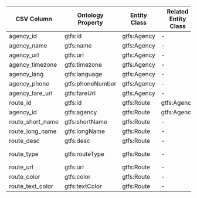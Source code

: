 | CSV Column        | Ontology Property | Entity Class | Related Entity Class | Subject Generation                              | Join Condition | Datatype     | Function Name | Function Output                                           |
|-------------------|-------------------|--------------|-----------------------|-------------------------------------------------|----------------|--------------|---------------|-----------------------------------------------------------|
| agency_id         | gtfs:id           | gtfs:Agency  | -                     | http://transport.linkeddata.es/agency/{agency_id} | -              | xsd:string   | -             | |
| agency_name       | gtfs:name         | gtfs:Agency  | -                     | http://transport.linkeddata.es/agency/{agency_id} | -              | xsd:string   | -             | |
| agency_url        | gtfs:url          | gtfs:Agency  | -                     | http://transport.linkeddata.es/agency/{agency_id} | -              | xsd:string   | -             | |
| agency_timezone   | gtfs:timezone     | gtfs:Agency  | -                     | http://transport.linkeddata.es/agency/{agency_id} | -              | xsd:string   | -             | |
| agency_lang       | gtfs:language     | gtfs:Agency  | -                     | http://transport.linkeddata.es/agency/{agency_id} | -              | xsd:string   | -             | |
| agency_phone      | gtfs:phoneNumber  | gtfs:Agency  | -                     | http://transport.linkeddata.es/agency/{agency_id} | -              | xsd:string   | -             | |
| agency_fare_url   | gtfs:fareUrl      | gtfs:Agency  | -                     | http://transport.linkeddata.es/agency/{agency_id} | -              | xsd:string   | -             | |
| route_id          | gtfs:id           | gtfs:Route   | gtfs:Agency           | http://transport.linkeddata.es/route/{route_id}   | agency_id      | xsd:string   | -             | |
| agency_id         | gtfs:agency       | gtfs:Route   | gtfs:Agency           | http://transport.linkeddata.es/route/{route_id}   | agency_id      || |  |
| route_short_name  | gtfs:shortName    | gtfs:Route   | -                     | http://transport.linkeddata.es/route/{route_id}   | -              | xsd:string   | -             | {route_short_name}                                        |
| route_long_name   | gtfs:longName     | gtfs:Route   | -                     | http://transport.linkeddata.es/route/{route_id}   | -              | xsd:string   | -             | {route_long_name}                                         |
| route_desc        | gtfs:desc         | gtfs:Route   | -                     | http://transport.linkeddata.es/route/{route_id}   | -              | xsd:string   | -             | |
| route_type        | gtfs:routeType    | gtfs:Route   | -                     | http://transport.linkeddata.es/route/{route_id}   | -              || getRouteType  | http://transport.linkeddata.es/kos/route-type/{route_type}|
| route_url         | gtfs:url          | gtfs:Route   | -                     | http://transport.linkeddata.es/route/{route_id}   | -              | xsd:string   | -             | |
| route_color       | gtfs:color        | gtfs:Route   | -                     | http://transport.linkeddata.es/route/{route_id}   | -              | xsd:string   | -             | |
| route_text_color  | gtfs:textColor    | gtfs:Route   | -                     | http://transport.linkeddata.es/route/{route_id}   | -              | xsd:string   | -             | |
